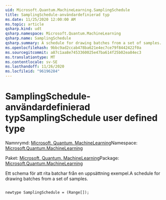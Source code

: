 ```yaml
---
uid: Microsoft.Quantum.MachineLearning.SamplingSchedule
title: SamplingSchedule-användardefinierad typ
ms.date: 11/25/2020 12:00:00 AM
ms.topic: article
qsharp.kind: udt
qsharp.namespace: Microsoft.Quantum.MachineLearning
qsharp.name: SamplingSchedule
qsharp.summary: A schedule for drawing batches from a set of samples.
ms.openlocfilehash: 9bbc9ad2ccab478ba621e4ec7ce79f8442422f0a
ms.sourcegitcommit: a87c1aa8e7453360025e47ba614f25b02ea84ec3
ms.translationtype: MT
ms.contentlocale: sv-SE
ms.lasthandoff: 11/26/2020
ms.locfileid: "96196284"
---
```

# <a name="samplingschedule-user-defined-type"></a><span data-ttu-id="e342e-102">SamplingSchedule-användardefinierad typ</span><span class="sxs-lookup"><span data-stu-id="e342e-102">SamplingSchedule user defined type</span></span>

<span data-ttu-id="e342e-103">Namnrymd: [Microsoft. Quantum. MachineLearning](xref:Microsoft.Quantum.MachineLearning)</span><span class="sxs-lookup"><span data-stu-id="e342e-103">Namespace: [Microsoft.Quantum.MachineLearning](xref:Microsoft.Quantum.MachineLearning)</span></span>

<span data-ttu-id="e342e-104">Paket: [Microsoft. Quantum. MachineLearning](https://nuget.org/packages/Microsoft.Quantum.MachineLearning)</span><span class="sxs-lookup"><span data-stu-id="e342e-104">Package: [Microsoft.Quantum.MachineLearning](https://nuget.org/packages/Microsoft.Quantum.MachineLearning)</span></span>


<span data-ttu-id="e342e-105">Ett schema för att rita batchar från en uppsättning exempel.</span><span class="sxs-lookup"><span data-stu-id="e342e-105">A schedule for drawing batches from a set of samples.</span></span>

```qsharp

newtype SamplingSchedule = (Range[]);
```

